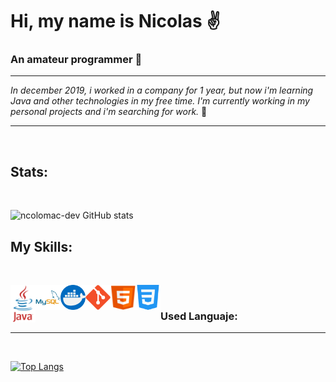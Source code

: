 # Hi, my name is Nicolas ✌️


### __An amateur programmer__ 👀


___
*In december 2019, i worked in a company for 1 year, but now i'm learning Java and other technologies in my free time.
I'm currently working in my personal projects and i'm searching for work.* 🏃
___

<br/>

## Stats:

<br/>

![ncolomac-dev GitHub stats](https://github-readme-stats.vercel.app/api?username=ncolomac-dev&theme=solarized-dark&show_icons=true)

## My Skills:

<br/>

[<img align="left" width="40px" height="60px" float="inline-start" src="https://raw.githubusercontent.com/ncolomac-dev/ncolomac-dev/main/Images/programming/java-60-1174953.png">][java]

[java]: https://github.com/ncolomac-dev/ncolomac-dev/blob/main/Images/programming/java-60-1174953.png

[<img align="left" width="40px" height="40px" src="https://raw.githubusercontent.com/ncolomac-dev/ncolomac-dev/main/Images/programming/mysql-21-1174941.png">][mysql]

[mysql]: https://github.com/ncolomac-dev/ncolomac-dev/blob/main/Images/programming/mysql-21-1174941.png

[<img align="left" width="40px" height="40px" src="https://raw.githubusercontent.com/ncolomac-dev/ncolomac-dev/main/Images/programming/Docker.png">][Docker]

[Docker]: https://github.com/ncolomac-dev/ncolomac-dev/blob/main/Images/programming/Docker.png

[<img align="left" width="40px" height="40px" src="https://raw.githubusercontent.com/ncolomac-dev/ncolomac-dev/main/Images/programming/git.png">][git]

[git]: https://github.com/ncolomac-dev/ncolomac-dev/blob/main/Images/programming/git.png

[<img align="left" width="40px" height="40px" src="https://raw.githubusercontent.com/ncolomac-dev/ncolomac-dev/main/Images/programming/html5-10-569380.png">][html]

[html]: https://github.com/ncolomac-dev/ncolomac-dev/blob/main/Images/programming/html5-10-569380.png

[<img align="left" width="40px" src="https://raw.githubusercontent.com/ncolomac-dev/ncolomac-dev/main/Images/programming/css-131-722685.png">][css]

[css]: https://github.com/ncolomac-dev/ncolomac-dev/blob/main/Images/programming/css-131-722685.png

<br />



### Used Languaje:

___

<br/>

[![Top Langs](https://github-readme-stats.vercel.app/api/top-langs/?username=ncolomac-dev&layout=compact)](https://github.com/ncolomac-dev/ncolomac-dev)



